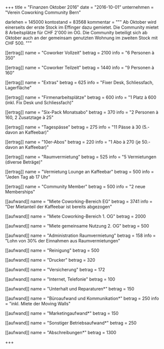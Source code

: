 +++
title = "Finanzen Oktober 2016"
date = "2016-10-01"
unternehmen = "Verein Coworking Community Bern"

darlehen = 145000
kontostand = 83568
kommentar = """
Ab Oktober wird einerseits der erste Stock im Effinger dazu gemietet. Die Community mietet 8 Arbeitsplätze für CHF 2'000 im OG. Die Community beteiligt sich ab Oktober auch an der gemeinsam genutzten Wohnung im zweiten Stock mit CHF 500.
"""

[[ertrag]]
name = "Coworker Vollzeit"
betrag = 2100
info = "6 Personen à 350"

[[ertrag]]
name = "Coworker Teilzeit"
betrag = 1440
info = "9 Personen à 160"

[[ertrag]]
name = "Extras"
betrag = 625
info = "Fixer Desk, Schliessfach, Lagerfläche"

[[ertrag]]
name = "Firmenarbeitsplätze"
betrag = 600
info = "1 Platz à 600 (inkl. Fix Desk und Schliessfach)"

[[ertrag]]
name = "Six-Pack Monatsabo"
betrag = 370
info = "2 Personen à 160, 2 Zusatztage à 25"

[[ertrag]]
name = "Tagespässe"
betrag = 275
info = "11 Pässe à 30 (5.- davon an Kaffeebar)"

[[ertrag]]
name = "10er-Abos"
betrag = 220
info = "1 Abo à 270 (je 50.- davon an Kaffeebar)"

[[ertrag]]
name = "Raumvermietung"
betrag = 525
info = "5 Vermietungen (diverse Beträge)"

[[ertrag]]
name = "Vermietung Lounge an Kaffeebar"
betrag = 500
info = "Jeden Tag ab 17 Uhr"

[[ertrag]]
name = "Community Member"
betrag = 500
info = "2 neue Memberships"


[[aufwand]]
name = "Miete Coworking-Bereich EG"
betrag = 3741
info = "Der Mietanteil der Kaffeebar ist bereits abgezogen"

[[aufwand]]
name = "Miete Coworking-Bereich 1. OG"
betrag = 2000

[[aufwand]]
name = "Miete gemeinsame Nutzung 2. OG"
betrag = 500

[[aufwand]]
name = "Administration Raumvermietung"
betrag = 158
info = "Lohn von 30% der Einnahmen aus Raumvermietungen"

[[aufwand]]
name = "Reinigung"
betrag = 500

[[aufwand]]
name = "Drucker"
betrag = 320

[[aufwand]]
name = "Versicherung"
betrag = 172

[[aufwand]]
name = "Internet, Telefonie"
betrag = 100

[[aufwand]]
name = "Unterhalt und Reparaturen*"
betrag = 150

[[aufwand]]
name = "Büroaufwand und Kommunikation*"
betrag = 250
info = "inkl. Miete der Moving Walls"

[[aufwand]]
name = "Marketingaufwand*"
betrag = 150

[[aufwand]]
name = "Sonstiger Betriebsaufwand*"
betrag = 250

[[aufwand]]
name = "Abschreibungen*"
betrag = 1300

+++
